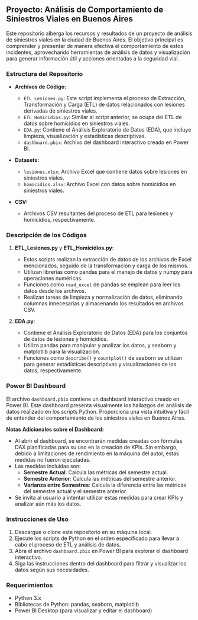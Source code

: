 ## Proyecto: Análisis de Comportamiento de Siniestros Viales en Buenos Aires

Este repositorio alberga los recursos y resultados de un proyecto de análisis de siniestros viales en la ciudad de Buenos Aires. El objetivo principal es comprender y presentar de manera efectiva el comportamiento de estos incidentes, aprovechando herramientas de análisis de datos y visualización para generar información útil y acciones orientadas a la seguridad vial.

### Estructura del Repositorio

- **Archivos de Código:**
  - `ETL_Lesiones.py`: Este script implementa el proceso de Extracción, Transformación y Carga (ETL) de datos relacionados con lesiones derivadas de siniestros viales.
  - `ETL_Homicidios.py`: Similar al script anterior, se ocupa del ETL de datos sobre homicidios en siniestros viales.
  - `EDA.py`: Contiene el Análisis Exploratorio de Datos (EDA), que incluye limpieza, visualización y estadísticas descriptivas.
  - `dashboard.pbix`: Archivo del dashboard interactivo creado en Power BI.

- **Datasets:**
  - `lesiones.xlsx`: Archivo Excel que contiene datos sobre lesiones en siniestros viales.
  - `homicidios.xlsx`: Archivo Excel con datos sobre homicidios en siniestros viales.
  
- **CSV:**
  - Archivos CSV resultantes del proceso de ETL para lesiones y homicidios, respectivamente.

### Descripción de los Códigos

1. **ETL_Lesiones.py** y **ETL_Homicidios.py**:
   - Estos scripts realizan la extracción de datos de los archivos de Excel mencionados, seguido de la transformación y carga de los mismos.
   - Utilizan librerías como pandas para el manejo de datos y numpy para operaciones numéricas.
   - Funciones como `read_excel` de pandas se emplean para leer los datos desde los archivos.
   - Realizan tareas de limpieza y normalización de datos, eliminando columnas innecesarias y almacenando los resultados en archivos CSV.

2. **EDA.py**:
   - Contiene el Análisis Exploratorio de Datos (EDA) para los conjuntos de datos de lesiones y homicidios.
   - Utiliza pandas para manipular y analizar los datos, y seaborn y matplotlib para la visualización.
   - Funciones como `describe()` y `countplot()` de seaborn se utilizan para generar estadísticas descriptivas y visualizaciones de los datos, respectivamente.

### Power BI Dashboard

El archivo `dashboard.pbix` contiene un dashboard interactivo creado en Power BI. Este dashboard presenta visualmente los hallazgos del análisis de datos realizado en los scripts Python. Proporciona una vista intuitiva y fácil de entender del comportamiento de los siniestros viales en Buenos Aires.

**Notas Adicionales sobre el Dashboard:**
- Al abrir el dashboard, se encontrarán medidas creadas con fórmulas DAX planificadas para su uso en la creación de KPIs. Sin embargo, debido a limitaciones de rendimiento en la máquina del autor, estas medidas no fueron ejecutadas.
- Las medidas incluidas son:
  - **Semestre Actual**: Calcula las métricas del semestre actual.
  - **Semestre Anterior**: Calcula las métricas del semestre anterior.
  - **Varianza entre Semestres**: Calcula la diferencia entre las métricas del semestre actual y el semestre anterior.
- Se invita al usuario a intentar utilizar estas medidas para crear KPIs y analizar aún más los datos.

### Instrucciones de Uso

1. Descargue o clone este repositorio en su máquina local.
2. Ejecute los scripts de Python en el orden especificado para llevar a cabo el proceso de ETL y análisis de datos.
3. Abra el archivo `dashboard.pbix` en Power BI para explorar el dashboard interactivo.
4. Siga las instrucciones dentro del dashboard para filtrar y visualizar los datos según sus necesidades.

### Requerimientos

- Python 3.x
- Bibliotecas de Python: pandas, seaborn, matplotlib
- Power BI Desktop (para visualizar y editar el dashboard)